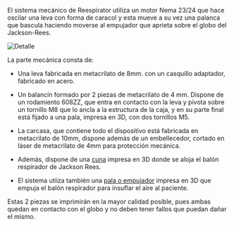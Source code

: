 El sistema mecánico de Reespirator utiliza un motor Nema 23/24 que hace oscilar una leva con forma de caracol y esta mueve a su vez una palanca que bascula haciendo moverse al empujador que aprieta sobre el globo del Jackson-Rees.

![Detalle](https://gitlab.com/reespirator/reespirator-doc/-/raw/master/images/mechanic.jpg "Detalle de la leva, el motor y la palanca")

La parte mecánica consta de:

* Una leva fabricada en metacrilato de 8mm. con un casquillo adaptador, fabricado en acero.

* Un balancín formado por 2 piezas de metacrilato de 4 mm. Dispone de un rodamiento 608ZZ, que entra en contacto con la leva y pivota sobre un tornillo M8 que lo ancla a la estructura de la caja, y en su parte final está fijado a una pala, impresa en 3D, con dos tornillos M5.
* La carcasa, que contiene todo el dispositivo está fabricada en metacrilato de 10mm, dispone además de un embellecedor, cortado en láser de metacrilato de 4mm para protección mecánica.

* Además, dispone de una [cuna](https://gitlab.com/reespirator/reespirator2020/-/blob/master/files/stl/CUNA.STL "Cuna impresa en 3D para alojar el balón del Jackson-Rees") impresa en 3D donde se aloja el balón respirador de Jackson Rees.

* El sistema utiiza también una [pala o empujador](https://gitlab.com/reespirator/reespirator2020/-/blob/master/files/stl/Empujador_v3.STL "Cuna impresa en 3D para alojar el balón del Jackson-Rees") impresa en 3D que empuja el balón respirador para insuflar el aire al paciente. 

Estas 2 piezas se imprimirán en la mayor calidad posible, pues ambas quedan en contacto con el globo y no deben tener fallos que puedan dañar el mismo.
